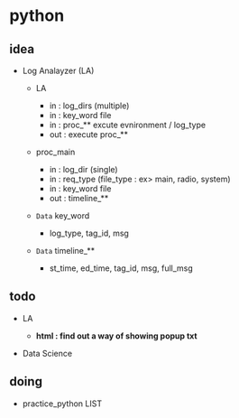 # python


## idea

  + Log Analayzer (LA)

  
    + LA 
      - in : log_dirs (multiple)
      - in : key_word  file 
      - in : proc_**  excute evnironment / log_type
      - out : execute  proc_**
    
    + proc_main
      - in : log_dir (single)
      - in : req_type (file_type : ex> main, radio, system)
      - in : key_word file
      - out : timeline_**
    
    + `Data` key_word
      - log_type, tag_id, msg
      
    + `Data` timeline_**
      - st_time, ed_time, tag_id, msg, full_msg


## todo

  + LA
    - **html : find out a way of showing popup txt**

  + Data Science


## doing

  + practice_python LIST
